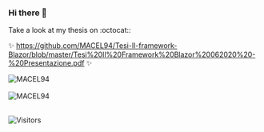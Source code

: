### Hi there 👋

Take a look at my thesis on :octocat:: 

✨ https://github.com/MACEL94/Tesi-Il-framework-Blazor/blob/master/Tesi%20Il%20Framework%20Blazor%20062020%20-%20Presentazione.pdf ✨

<div>
  <img align="center" src="https://github-readme-stats.vercel.app/api?username=MACEL94&show_icons=true&theme=dark" alt="MACEL94" />
<div/>
<br />
  
<div>
  <img align="center" src="https://github-readme-stats.vercel.app/api/top-langs/?username=MACEL94&layout=compact&theme=dark" alt="MACEL94" />
<div/>
<br />

![Visitors](http://estruyf-github.azurewebsites.net/api/VisitorHit?user=MACEL94&repo=MACEL94&countColor=%237B1E7A)